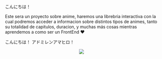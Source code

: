 こんにちは！

Este sera un proyecto sobre anime, haremos una librebria interactiva con la cual podremos acceder a informacion sobre distintos tipos de animes, tanto su totalidad de capitulos, duracion, y muchas más cosas mientras aprendemos a como ser un FrontEnd ♥

こんにちは！ アドミレンアマヒロ！
<p></p> <!-- Alinear a la Mahiro... -->
<div style="text-align: center;"><img src="https://i.pinimg.com/564x/3f/fc/1e/3ffc1e7349e64480696c4f76e37f0b2e.jpg"></div>